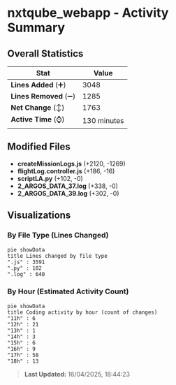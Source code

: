 # nxtqube_webapp - Activity Summary 

## Overall Statistics

| Stat                   | Value                                                             |
| ---------------------- | ----------------------------------------------------------------- |
| **Lines Added** (➕)   | 3048                                          |
| **Lines Removed** (➖) | 1285                                        |
| **Net Change** (↕)    | 1763                |
| **Active Time** (⌚)   | 130 minutes |


## Modified Files
- **createMissionLogs.js** (+2120, -1269)
- **flightLog.controller.js** (+186, -16)
- **scriptLA.py** (+102, -0)
- **2_ARGOS_DATA_37.log** (+338, -0)
- **2_ARGOS_DATA_39.log** (+302, -0)

## Visualizations

### By File Type (Lines Changed)

```mermaid
pie showData
title Lines changed by file type
".js" : 3591
".py" : 102
".log" : 640
```

### By Hour (Estimated Activity Count)

```mermaid
pie showData
title Coding activity by hour (count of changes)
"11h" : 6
"12h" : 21
"13h" : 1
"14h" : 3
"15h" : 6
"16h" : 9
"17h" : 58
"18h" : 13
```


> **Last Updated:** 16/04/2025, 18:44:23